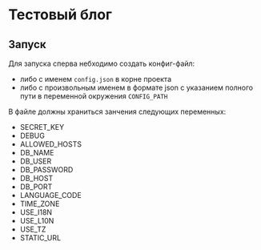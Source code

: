 # Тестовый блог
## Запуск
Для запуска сперва небходимо создать конфиг-файл:

  - либо с именем `config.json` в корне проекта
  - либо с произвольным именем в формате json с указанием
   полного пути в переменной окружения `CONFIG_PATH`

В файле должны храниться занчения следующих переменных:

  - SECRET_KEY
  - DEBUG
  - ALLOWED_HOSTS
  - DB_NAME
  - DB_USER
  - DB_PASSWORD
  - DB_HOST
  - DB_PORT
  - LANGUAGE_CODE
  - TIME_ZONE
  - USE_I18N
  - USE_L10N
  - USE_TZ
  - STATIC_URL
